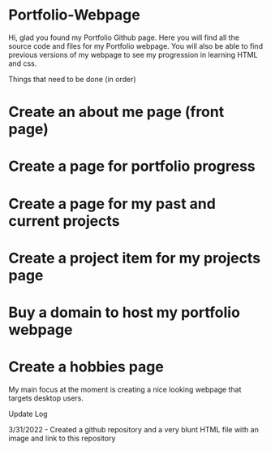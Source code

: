 # Portfolio-Webpage
Hi, glad you found my Portfolio Github page. Here you will find all the source code and files for my Portfolio webpage.
You will also be able to find previous versions of my webpage to see my progression in learning HTML and css.



Things that need to be done (in order)

# Create an about me page (front page)
# Create a page for portfolio progress
# Create a page for my past and current projects
# Create a project item for my projects page
# Buy a domain to host my portfolio webpage
# Create a hobbies page

My main focus at the moment is creating a nice looking webpage that targets desktop users.

Update Log

3/31/2022 - Created a github repository and a very blunt HTML file with an image and link to this repository
